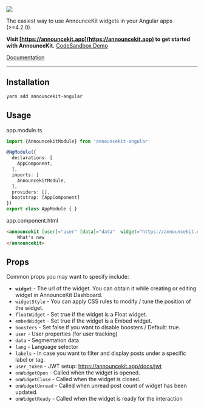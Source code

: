 ![](https://announcekit.app/images/logo@2x.png)

The easiest way to use AnnounceKit widgets in your Angular apps (>=4.2.0).

**Visit [https://announcekit.app](https://announcekit.app) to get started with AnnounceKit.**
[CodeSandbox Demo](https://codesandbox.io/s/announcekit-angular-u4nxq)

[Documentation](https://announcekit.app/docs/angular)
______
## Installation

```sh
yarn add announcekit-angular
```

## Usage

app.module.ts
```ts
import {AnnouncekitModule} from 'announcekit-angular'

@NgModule({
  declarations: [
    AppComponent,
  ],
  imports: [
    AnnouncekitModule,
  ],
  providers: [],
  bootstrap: [AppComponent]
})
export class AppModule { }
```


app.component.html
```html
<announcekit [user]="user" [data]="data"  widget="https://announcekit.co/widgets/v2/3xdhio">
    What's new
</announcekit>
```

## Props

Common props you may want to specify include:

- **`widget`** - The url of the widget. You can obtain it while creating or editing widget in AnnounceKit Dashboard.
- `widgetStyle` - You can apply CSS rules to modify / tune the position of the widget.
- `floatWidget` - Set true if the widget is a Float widget.
- `embedWidget` - Set true if the widget is a Embed widget.
- `boosters` - Set false if you want to disable boosters / Default: true.
- `user` - User properties (for user tracking)
- `data` - Segmentation data
- `lang` - Language selector
- `labels` -  In case you want to filter and display posts under a specific label or tag.
- `user_token` - JWT setup: https://announcekit.app/docs/jwt
- `onWidgetOpen` - Called when the widget is opened.
- `onWidgetClose` - Called when the widget is closed.
- `onWidgetUnread` - Called when unread post count of widget has been updated.
- `onWidgetReady` - Called when the widget is ready for the interaction
